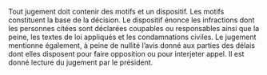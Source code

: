 Tout jugement doit contenir des motifs et un dispositif.
Les motifs constituent la base de la décision.
Le dispositif énonce les infractions dont les personnes citées sont déclarées coupables ou responsables ainsi que la peine, les textes de loi appliqués et les condamnations civiles.
Le jugement mentionne également, à peine de nullité l’avis donné aux parties des délais dont elles disposent pour faire opposition ou pour interjeter appel.
Il est donné lecture du jugement par le président.